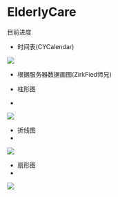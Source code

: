 # ElderlyCare
目前进度
- 时间表(CYCalendar)

![](https://github.com/Turf-z/Library-ElderlyCare/blob/master/1.png)

- 根据服务器数据画图(ZirkFied师兄)

- 柱形图
- 
![](https://github.com/Turf-z/Library-ElderlyCare/blob/master/2.png)

- 折线图
- 
![](https://github.com/Turf-z/Library-ElderlyCare/blob/master/3.png)

- 扇形图
- 
![](https://github.com/Turf-z/Library-ElderlyCare/blob/master/4.png)
